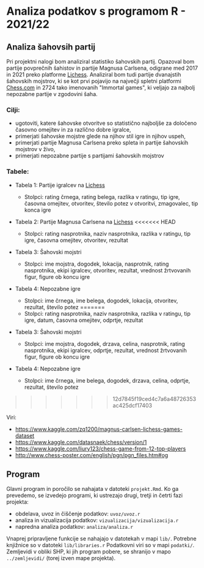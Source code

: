 # Analiza podatkov s programom R - 2021/22

## Analiza šahovsih partij

Pri projektni nalogi bom analiziral statistiko šahovskih partij. Opazoval bom partije povprečnih šahistov in partije Magnusa Carlsena, odigrane med 2017 in 2021 preko platforme [Lichess](https://lichess.org/). Analiziral bom tudi partije dvanajstih šahovskih mojstrov, ki se kot prvi pojavijo na največji spletni platformi [Chess.com](https://www.chess.com/) in 2724 tako imenovanih "Immortal games", ki veljajo za najbolj nepozabne partije v zgodovini šaha. 

### Cilji:

- ugotoviti, katere šahovske otvoritve so statistično najboljše za določeno časovno omejitev in za različno dobre igralce,
- primerjati šahovske mojstre glede na njihov stil igre in njihov uspeh, 
- primerjati partije Magnusa Carlsena preko spleta in partije šahovskih mojstrov v živo,
- primerjati nepozabne partije s partijami šahovskih mojstrov

### Tabele:

- Tabela 1: Partije igralcev na [Lichess](https://lichess.org/)
    - Stolpci: rating črnega, rating belega, razlika v ratingu, tip igre, časovna omejitev, otvoritev, število potez v otvoritvi, zmagovalec, tip konca igre

- Tabela 2: Partije Magnusa Carlsena na [Lichess](https://lichess.org/)
<<<<<<< HEAD
    - Stolpci: rating nasprotnika, naziv nasprotnika, razlika v ratingu, tip igre, časovna omejitev, otvoritev, rezultat

- Tabela 3: Šahovski mojstri
    - Stolpci: ime mojstra, dogodek, lokacija, nasprotnik, rating nasprotnika, ekipi igralcev, otvoritev, rezultat, vrednost žrtvovanih figur, figure ob koncu igre

- Tabela 4: Nepozabne igre
    - Stolpci: ime črnega, ime belega, dogodek, lokacija, otvoritev, rezultat, število potez
=======
    - Stolpci: rating nasprotnika, naziv nasprotnika, razlika v ratingu, tip igre, datum, časovna omejitev, odprtje, rezultat

- Tabela 3: Šahovski mojstri
    - Stolpci: ime mojstra, dogodek, drzava, celina, nasprotnik, rating nasprotnika, ekipi igralcev, odprtje, rezultat, vrednost žrtvovanih figur, figure ob koncu igre

- Tabela 4: Nepozabne igre
    - Stolpci: ime črnega, ime belega, dogodek, drzava, celina, odprtje, rezultat, število potez
>>>>>>> 12d7845f19ced4c7a6a48726353ac425dcf17403



Viri: 
- https://www.kaggle.com/zq1200/magnus-carlsen-lichess-games-dataset
- https://www.kaggle.com/datasnaek/chess/version/1
- https://www.kaggle.com/liury123/chess-game-from-12-top-players
- http://www.chess-poster.com/english/pgn/pgn_files.htm#og

## Program

Glavni program in poročilo se nahajata v datoteki `projekt.Rmd`.
Ko ga prevedemo, se izvedejo programi, ki ustrezajo drugi, tretji in četrti fazi projekta:

* obdelava, uvoz in čiščenje podatkov: `uvoz/uvoz.r`
* analiza in vizualizacija podatkov: `vizualizacija/vizualizacija.r`
* napredna analiza podatkov: `analiza/analiza.r`

Vnaprej pripravljene funkcije se nahajajo v datotekah v mapi `lib/`.
Potrebne knjižnice so v datoteki `lib/libraries.r`
Podatkovni viri so v mapi `podatki/`.
Zemljevidi v obliki SHP, ki jih program pobere,
se shranijo v mapo `../zemljevidi/` (torej izven mape projekta).
